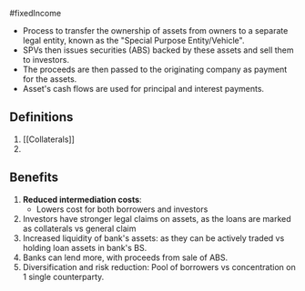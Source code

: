 #fixedIncome 

- Process to transfer the ownership of assets from owners to a separate legal entity, known as the "Special Purpose Entity/Vehicle".
- SPVs then issues securities (ABS) backed by these assets and sell them to investors. 
- The proceeds are then passed to the originating company as payment for the assets. 
- Asset's cash flows are used for principal and interest payments. 

## Definitions 
1. [[Collaterals]]
2. 

## Benefits
1. **Reduced intermediation costs**:
	- Lowers cost for both borrowers and investors 
2. Investors have stronger legal claims on assets, as the loans are marked as collaterals vs general claim 
3. Increased liquidity of bank's assets: as they can be actively traded vs holding loan assets in bank's BS. 
4. Banks can lend more, with proceeds from sale of ABS. 
5. Diversification and risk reduction: Pool of borrowers vs concentration on 1 single counterparty. 
